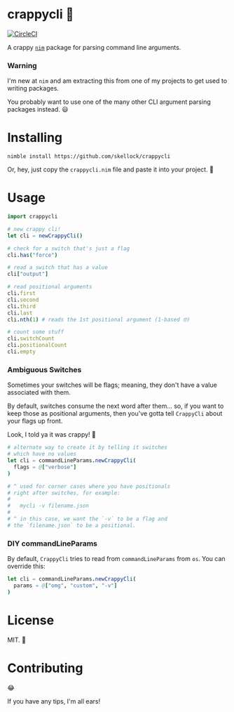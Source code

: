 # crappycli 💩

[![CircleCI](https://circleci.com/gh/skellock/crappycli.svg?style=svg)](https://circleci.com/gh/skellock/crappycli)

A crappy [`nim`](https://nim-lang.org) package for parsing command line arguments.


### Warning

I'm new at `nim` and am extracting this from one of my projects to get used to writing packages.

You probably want to use one of the many other CLI argument parsing packages instead.  😃


# Installing

`nimble install https://github.com/skellock/crappycli`

Or, hey, just copy the `crappycli.nim` file and paste it into your project. 💃


# Usage

```nim
import crappycli

# new crappy cli!
let cli = newCrappyCli()

# check for a switch that's just a flag
cli.has("force")

# read a switch that has a value
cli["output"]

# read positional arguments
cli.first
cli.second
cli.third
cli.last
cli.nth(1) # reads the 1st positional argument (1-based 🤓)

# count some stuff
cli.switchCount
cli.positionalCount
cli.empty
```

### Ambiguous Switches

Sometimes your switches will be flags; meaning, they don't have a value associated with them.

By default, switches consume the next word after them... so, if you want to keep those as positional arguments, then you've gotta tell `CrappyCli` about your flags up front.

Look, I told ya it was crappy! 🎰

```nim
# alternate way to create it by telling it switches
# which have no values
let cli = commandLineParams.newCrappyCli(
  flags = @["verbose"]
)

# ^ used for corner cases where you have positionals
# right after switches, for example:
#
#   mycli -v filename.json
#
# ^ in this case, we want the `-v` to be a flag and
# the `filename.json` to be a positional.
```

### DIY commandLineParams

By default, `CrappyCli` tries to read from `commandLineParams` from `os`. You can override this:

```nim
let cli = commandLineParams.newCrappyCli(
  params = @["omg", "custom", "-v"]
)
```


# License

MIT. 🤷


# Contributing

😂

If you have any tips, I'm all ears!
